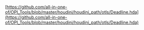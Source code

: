 [https://github.com/all-in-one-of/OPI_Tools/blob/master/houdini/houdini_path/otls/Deadline.hda](https://github.com/all-in-one-of/OPI_Tools/blob/master/houdini/houdini_path/otls/Deadline.hda)
